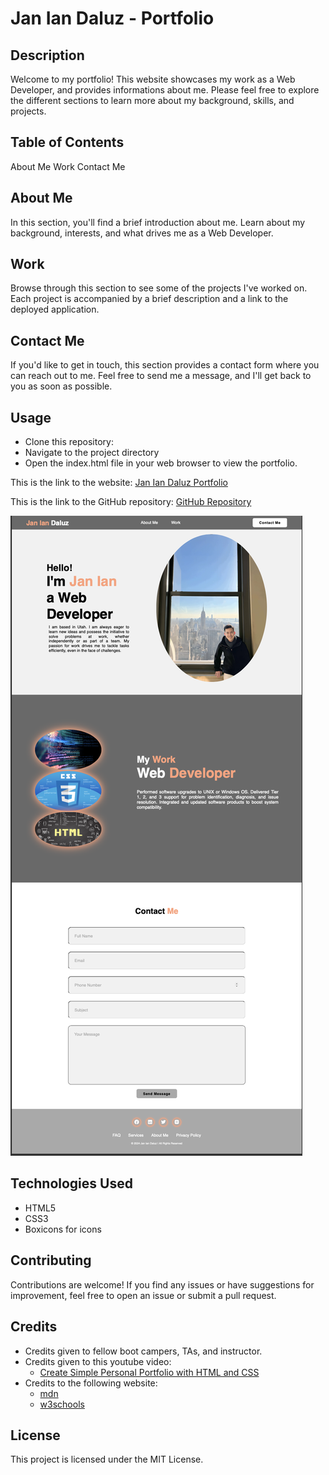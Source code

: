 # Jan Ian Daluz - Portfolio

## Description
Welcome to my portfolio! This website showcases my work as a Web Developer, and provides informations about me. Please feel free to explore the different sections to learn more about my background, skills, and projects.

## Table of Contents
About Me
Work
Contact Me

## About Me
In this section, you'll find a brief introduction about me. Learn about my background, interests, and what drives me as a Web Developer.

## Work
Browse through this section to see some of the projects I've worked on. Each project is accompanied by a brief description and a link to the deployed application.

## Contact Me
If you'd like to get in touch, this section provides a contact form where you can reach out to me. Feel free to send me a message, and I'll get back to you as soon as possible.

## Usage
- Clone this repository:
- Navigate to the project directory
- Open the index.html file in your web browser to view the portfolio.

This is the link to the website: [Jan Ian Daluz Portfolio](https://janiandaluz.github.io/challenge-2nd-week/)

This is the link to the GitHub repository: [GitHub Repository](https://github.com/janiandaluz/challenge-2nd-week)

![My Website Portfolio Screenshot](./assets/website-screenshot.png)

## Technologies Used
- HTML5
- CSS3
- Boxicons for icons

## Contributing
Contributions are welcome! If you find any issues or have suggestions for improvement, feel free to open an issue or submit a pull request.

## Credits
- Credits given to fellow boot campers, TAs, and instructor.
- Credits given to this youtube video: 
    - [Create Simple Personal Portfolio with HTML and CSS](https://youtu.be/Dtb3DdSvYRY?si=iz5y9y95oyEjQNVg)
- Credits to the following website:
    - [mdn](https://developer.mozilla.org/en-US/docs/Learn/CSS/First_steps/What_is_CSS)
    - [w3schools](https://www.w3schools.com/html/html_intro.asp)

## License
This project is licensed under the MIT License.

